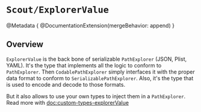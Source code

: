 # ``Scout/ExplorerValue``

@Metadata {
    @DocumentationExtension(mergeBehavior: append)
}

## Overview

`ExplorerValue` is the back bone of serializable ``PathExplorer`` (JSON, Plist, YAML). It's the type that implements all the logic to conform to `PathExplorer`. Then ``CodablePathExplorer`` simply interfaces it with the proper data format to conform to ``SerializablePathExplorer``. Also, it's the type that is used to encode and decode to those formats.

But it also allows to use your own types to inject them in a `PathExplorer`. Read more with <doc:custom-types-explorerValue>
